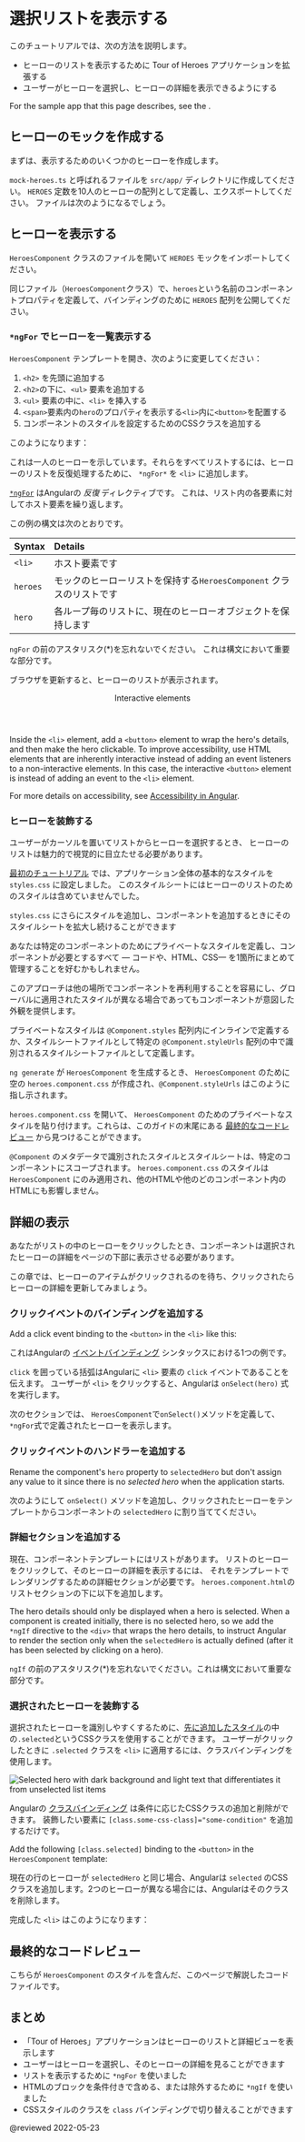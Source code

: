 # 選択リストを表示する

このチュートリアルでは、次の方法を説明します。

* ヒーローのリストを表示するために Tour of Heroes アプリケーションを拡張する
* ユーザーがヒーローを選択し、ヒーローの詳細を表示できるようにする

<div class="alert is-helpful">

  For the sample app that this page describes, see the <live-example></live-example>.

</div>

## ヒーローのモックを作成する

まずは、表示するためのいくつかのヒーローを作成します。

`mock-heroes.ts` と呼ばれるファイルを `src/app/` ディレクトリに作成してください。
`HEROES` 定数を10人のヒーローの配列として定義し、エクスポートしてください。
ファイルは次のようになるでしょう。

<code-example header="src/app/mock-heroes.ts" path="toh-pt2/src/app/mock-heroes.ts"></code-example>

## ヒーローを表示する

`HeroesComponent` クラスのファイルを開いて `HEROES` モックをインポートしてください。

<code-example header="src/app/heroes/heroes.component.ts (import HEROES)" path="toh-pt2/src/app/heroes/heroes.component.ts" region="import-heroes"></code-example>

同じファイル（`HeroesComponent`クラス）で、`heroes`という名前のコンポーネントプロパティを定義して、バインディングのために `HEROES` 配列を公開してください。

<code-example header="src/app/heroes/heroes.component.ts" path="toh-pt2/src/app/heroes/heroes.component.ts" region="component"></code-example>

### `*ngFor` でヒーローを一覧表示する

`HeroesComponent` テンプレートを開き、次のように変更してください：

1.  `<h2>` を先頭に追加する
2.  `<h2>`の下に、`<ul>` 要素を追加する
3.  `<ul>` 要素の中に、`<li>` を挿入する
4.  `<span>`要素内の`hero`のプロパティを表示する`<li>`内に`<button>`を配置する
5.  コンポーネントのスタイルを設定するためのCSSクラスを追加する

このようになります：

<code-example header="heroes.component.html (heroes template)" path="toh-pt2/src/app/heroes/heroes.component.1.html" region="list"></code-example>

これは一人のヒーローを示しています。それらをすべてリストするには、ヒーローのリストを反復処理するために、 `*ngFor*` を `<li>` に追加します。

<code-example path="toh-pt2/src/app/heroes/heroes.component.1.html" region="li">
</code-example>

[`*ngFor`](guide/built-in-directives#ngFor) はAngularの *反復* ディレクティブです。
これは、リスト内の各要素に対してホスト要素を繰り返します。

この例の構文は次のとおりです。

| Syntax   | Details |
|:---      |:---     |
|`<li>`  | ホスト要素です |
|`heroes`  |  モックのヒーローリストを保持する`HeroesComponent` クラスのリストです |
|`hero`  | 各ループ毎のリストに、現在のヒーローオブジェクトを保持します |

<div class="alert is-important">

`ngFor` の前のアスタリスク(*)を忘れないでください。
これは構文において重要な部分です。

</div>

ブラウザを更新すると、ヒーローのリストが表示されます。

<div class="callout is-helpful">

<header>Interactive elements</header>

Inside the `<li>` element, add a `<button>` element to wrap the hero's details, and then make the hero clickable. To improve accessibility, use HTML elements that are inherently interactive instead of adding an event listeners to a non-interactive elements. In this case, the interactive  `<button>` element is instead of adding an event to the `<li>` element.

For more details on accessibility, see [Accessibility in Angular](guide/accessibility).

</div>

<a id="styles"></a>

### ヒーローを装飾する

ユーザーがカーソルを置いてリストからヒーローを選択するとき、
ヒーローのリストは魅力的で視覚的に目立たせる必要があります。

[最初のチュートリアル](tutorial/toh-pt0#app-wide-styles) では、アプリケーション全体の基本的なスタイルを `styles.css` に設定しました。
このスタイルシートにはヒーローのリストのためのスタイルは含めていませんでした。

`styles.css` にさらにスタイルを追加し、コンポーネントを追加するときにそのスタイルシートを拡大し続けることができます

あなたは特定のコンポーネントのためにプライベートなスタイルを定義し、コンポーネントが必要とするすべて &mdash; コードや、HTML、CSS&mdash; を1箇所にまとめて管理することを好むかもしれません。

このアプローチは他の場所でコンポーネントを再利用することを容易にし、グローバルに適用されたスタイルが異なる場合であってもコンポーネントが意図した外観を提供します。

プライベートなスタイルは `@Component.styles` 配列内にインラインで定義するか、スタイルシートファイルとして特定の `@Component.styleUrls` 配列の中で識別されるスタイルシートファイルとして定義します。

`ng generate` が `HeroesComponent` を生成するとき、 `HeroesComponent` のために空の `heroes.component.css` が作成され、`@Component.styleUrls` はこのように指し示されます。

<code-example header="src/app/heroes/heroes.component.ts (@Component)" path="toh-pt2/src/app/heroes/heroes.component.ts" region="metadata"></code-example>

`heroes.component.css` を開いて、 `HeroesComponent` のためのプライベートなスタイルを貼り付けます。これらは、このガイドの末尾にある [最終的なコードレビュー](#final-code-review) から見つけることができます。

<div class="alert is-important">

`@Component` のメタデータで識別されたスタイルとスタイルシートは、特定のコンポーネントにスコープされます。
`heroes.component.css` のスタイルは `HeroesComponent` にのみ適用され、他のHTMLや他のどのコンポーネント内のHTMLにも影響しません。

</div>

## 詳細の表示

あなたがリストの中のヒーローをクリックしたとき、コンポーネントは選択されたヒーローの詳細をページの下部に表示させる必要があります。

この章では、ヒーローのアイテムがクリックされるのを待ち、クリックされたらヒーローの詳細を更新してみましょう。

### クリックイベントのバインディングを追加する

Add a click event binding to the `<button>` in the `<li>` like this:

<code-example header="heroes.component.html (template excerpt)" path="toh-pt2/src/app/heroes/heroes.component.1.html" region="selectedHero-click"></code-example>

これはAngularの [イベントバインディング](guide/event-binding) シンタックスにおける1つの例です。

`click` を囲っている括弧はAngularに `<li>` 要素の `click` イベントであることを伝えます。
ユーザーが `<li>` をクリックすると、Angularは `onSelect(hero)` 式を実行します。

次のセクションでは、 `HeroesComponent`で`onSelect()`メソッドを定義して、`*ngFor`式で定義されたヒーローを表示します。

### クリックイベントのハンドラーを追加する

Rename the component's `hero` property to `selectedHero` but don't assign any value to it since there is no *selected hero* when the application starts.

次のようにして `onSelect()` メソッドを追加し、クリックされたヒーローをテンプレートからコンポーネントの `selectedHero` に割り当ててください。

<code-example header="src/app/heroes/heroes.component.ts (onSelect)" path="toh-pt2/src/app/heroes/heroes.component.ts" region="on-select"></code-example>

### 詳細セクションを追加する

現在、コンポーネントテンプレートにはリストがあります。
リストのヒーローをクリックして、そのヒーローの詳細を表示するには、
それをテンプレートでレンダリングするための詳細セクションが必要です。
`heroes.component.html`のリストセクションの下に以下を追加します。

<code-example header="heroes.component.html (selected hero details)" path="toh-pt2/src/app/heroes/heroes.component.html" region="selectedHero-details"></code-example>

The hero details should only be displayed when a hero is selected. When a component is created initially, there is no selected hero, so we add the `*ngIf` directive to the `<div>` that wraps the hero details, to instruct Angular to render the section only when the `selectedHero` is actually defined (after it has been selected by clicking on a hero).

<div class="alert is-important">

`ngIf` の前のアスタリスク(*)を忘れないでください。これは構文において重要な部分です。

</div>

### 選択されたヒーローを装飾する

選択されたヒーローを識別しやすくするために、[先に追加したスタイル](#styles)の中の`.selected`というCSSクラスを使用することができます。
ユーザーがクリックしたときに `.selected` クラスを `<li>` に適用するには、クラスバインディングを使用します。

<div class="lightbox">

<img alt="Selected hero with dark background and light text that differentiates it from unselected list items" src="generated/images/guide/toh/heroes-list-selected.png">

</div>

Angularの [クラスバインディング](guide/class-binding) は条件に応じたCSSクラスの追加と削除ができます。
装飾したい要素に `[class.some-css-class]="some-condition"` を追加するだけです。

Add the following `[class.selected]` binding to the `<button>` in the `HeroesComponent` template:

<code-example header="heroes.component.html (toggle the 'selected' CSS class)" path="toh-pt2/src/app/heroes/heroes.component.1.html" region="class-selected"></code-example>

現在の行のヒーローが `selectedHero` と同じ場合、Angularは `selected` のCSSクラスを追加します。2つのヒーローが異なる場合には、Angularはそのクラスを削除します。

完成した `<li>` はこのようになります：

<code-example header="heroes.component.html (list item hero)" path="toh-pt2/src/app/heroes/heroes.component.html" region="li"></code-example>

<a id="final-code-review"></a>

## 最終的なコードレビュー

こちらが `HeroesComponent` のスタイルを含んだ、このページで解説したコードファイルです。

<code-tabs>
    <code-pane header="src/app/mock-heroes.ts" path="toh-pt2/src/app/mock-heroes.ts"></code-pane>
    <code-pane header="src/app/heroes/heroes.component.ts" path="toh-pt2/src/app/heroes/heroes.component.ts"></code-pane>
    <code-pane header="src/app/heroes/heroes.component.html" path="toh-pt2/src/app/heroes/heroes.component.html"></code-pane>
    <code-pane header="src/app/heroes/heroes.component.css" path="toh-pt2/src/app/heroes/heroes.component.css"></code-pane>
</code-tabs>

## まとめ

*   「Tour of Heroes」アプリケーションはヒーローのリストと詳細ビューを表示します
*   ユーザーはヒーローを選択し、そのヒーローの詳細を見ることができます
*   リストを表示するために `*ngFor` を使いました
*   HTMLのブロックを条件付きで含める、または除外するために `*ngIf` を使いました
*   CSSスタイルのクラスを `class` バインディングで切り替えることができます

@reviewed 2022-05-23
